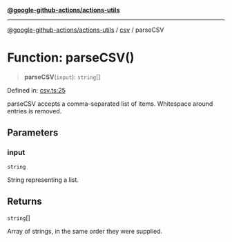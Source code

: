 [**@google-github-actions/actions-utils**](../../README.md)

***

[@google-github-actions/actions-utils](../../modules.md) / [csv](../README.md) / parseCSV

# Function: parseCSV()

> **parseCSV**(`input`): `string`[]

Defined in: [csv.ts:25](https://github.com/google-github-actions/actions-utils/blob/main/src/csv.ts#L25)

parseCSV accepts a comma-separated list of items. Whitespace around entries
is removed.

## Parameters

### input

`string`

String representing a list.

## Returns

`string`[]

Array of strings, in the same order they were supplied.

